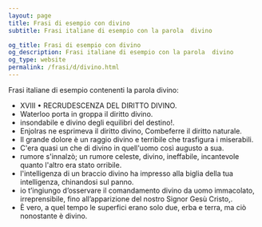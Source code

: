 ```yaml
---
layout: page
title: Frasi di esempio con divino 
subtitle: Frasi italiane di esempio con la parola  divino

og_title: Frasi di esempio con divino 
og_description: Frasi italiane di esempio con la parola  divino
og_type: website
permalink: /frasi/d/divino.html
---
```


Frasi italiane di esempio contenenti la parola divino:


- XVIII • RECRUDESCENZA DEL DIRITTO DIVINO.
- Waterloo porta in groppa il diritto divino.
- insondabile e divino degli equilibri del destino!.
- Enjolras ne esprimeva il diritto divino, Combeferre il diritto naturale.
- Il grande dolore è un raggio divino e terribile che trasfigura i miserabili.
- C'era quasi un che di divino in quell'uomo così augusto a sua.
- rumore s'innalzò; un rumore celeste, divino, ineffabile, incantevole quanto l'altro era stato orribile.
- l'intelligenza di un braccio divino ha impresso alla biglia della tua intelligenza, chinandosi sul panno.
- io t’ingiungo d’osservare il comandamento divino da uomo immacolato, irreprensibile, fino all’apparizione del nostro Signor Gesù Cristo,.
- È vero, a quel tempo le superfici erano solo due, erba e terra, ma ciò nonostante è divino.
